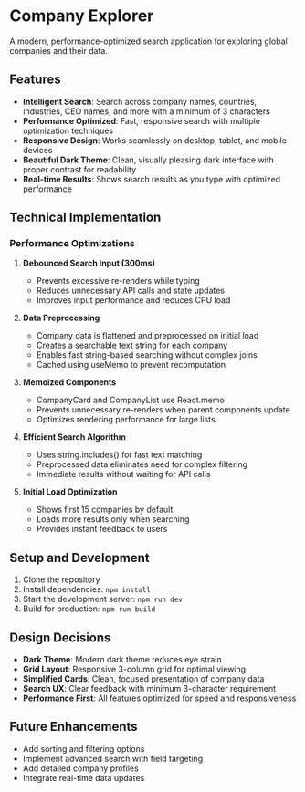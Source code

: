 # Company Explorer

A modern, performance-optimized search application for exploring global companies and their data.

## Features

- **Intelligent Search**: Search across company names, countries, industries, CEO names, and more with a minimum of 3 characters
- **Performance Optimized**: Fast, responsive search with multiple optimization techniques
- **Responsive Design**: Works seamlessly on desktop, tablet, and mobile devices
- **Beautiful Dark Theme**: Clean, visually pleasing dark interface with proper contrast for readability
- **Real-time Results**: Shows search results as you type with optimized performance

## Technical Implementation

### Performance Optimizations

1. **Debounced Search Input (300ms)**

   - Prevents excessive re-renders while typing
   - Reduces unnecessary API calls and state updates
   - Improves input performance and reduces CPU load

2. **Data Preprocessing**

   - Company data is flattened and preprocessed on initial load
   - Creates a searchable text string for each company
   - Enables fast string-based searching without complex joins
   - Cached using useMemo to prevent recomputation

3. **Memoized Components**

   - CompanyCard and CompanyList use React.memo
   - Prevents unnecessary re-renders when parent components update
   - Optimizes rendering performance for large lists

4. **Efficient Search Algorithm**

   - Uses string.includes() for fast text matching
   - Preprocessed data eliminates need for complex filtering
   - Immediate results without waiting for API calls

5. **Initial Load Optimization**
   - Shows first 15 companies by default
   - Loads more results only when searching
   - Provides instant feedback to users

## Setup and Development

1. Clone the repository
2. Install dependencies: `npm install`
3. Start the development server: `npm run dev`
4. Build for production: `npm run build`

## Design Decisions

- **Dark Theme**: Modern dark theme reduces eye strain
- **Grid Layout**: Responsive 3-column grid for optimal viewing
- **Simplified Cards**: Clean, focused presentation of company data
- **Search UX**: Clear feedback with minimum 3-character requirement
- **Performance First**: All features optimized for speed and responsiveness

## Future Enhancements

- Add sorting and filtering options
- Implement advanced search with field targeting
- Add detailed company profiles
- Integrate real-time data updates
